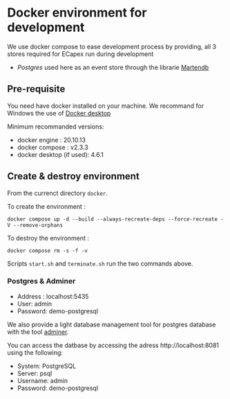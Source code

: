 
# Docker environment for development

We use docker compose to ease development process by providing, all 3 stores required for ECapex run during development
- *Postgres* used here as an event store through the librarie [Martendb](https://martendb.io)

## Pre-requisite

You need have docker installed on your machine. We recommand for Windows the use of [Docker desktop](https://hub.docker.com/editions/community/docker-ce-desktop-windows)

Minimum recommanded versions:
- docker engine : 20.10.13
- docker compose : v2.3.3
- docker desktop (if used): 4.6.1 

## Create & destroy environment

From the currenct directory `docker`.

To create the environment :

`docker compose up -d --build --always-recreate-deps --force-recreate -V --remove-orphans` 

To destroy the environment :

`docker compose rm -s -f -v`

Scripts `start.sh` and `terminate.sh` run the two commands above.

### Postgres & Adminer

* Address : localhost:5435
* User: admin
* Password: demo-postgresql

We also provide a light database management tool for postgres database with the tool [adminer](https://www.adminer.org).

You can access the datbase by accessing the adress http://localhost:8081 using the following:
* System: PostgreSQL
* Server: psql
* Username: admin
* Password: demo-postgresql
